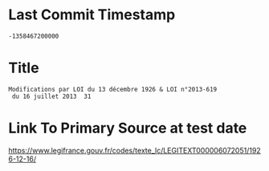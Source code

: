 # Last Commit Timestamp
```
-1358467200000
```

# Title
```
Modifications par LOI du 13 décembre 1926 & LOI n°2013-619
 du 16 juillet 2013  31
```

# Link To Primary Source at test date
https://www.legifrance.gouv.fr/codes/texte_lc/LEGITEXT000006072051/1926-12-16/
